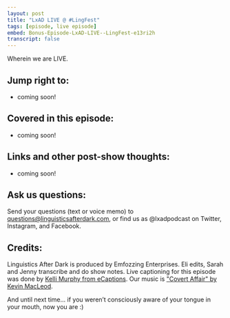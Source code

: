 ```yaml
---
layout: post
title: "LxAD LIVE @ #LingFest"
tags: [episode, live episode]
embed: Bonus-Episode-LxAD-LIVE--LingFest-e13ri2h
transcript: false
---
```


Wherein we are LIVE.
<!--more-->

## Jump right to:
- coming soon!

## Covered in this episode:
- coming soon!

## Links and other post-show thoughts:
- coming soon!

## Ask us questions:
Send your questions (text or voice memo) to questions@linguisticsafterdark.com, or find us as @lxadpodcast on Twitter, Instagram, and Facebook.

## Credits:
Linguistics After Dark is produced by Emfozzing Enterprises. Eli edits, Sarah and Jenny transcribe and do show notes. Live captioning for this episode was done by [Kelli Murphy from eCaptions](https://ecaptions.com/). Our music is ["Covert Affair" by Kevin MacLeod](http://lxad.cf/music).

And until next time… if you weren’t consciously aware of your tongue in your mouth, now you are :)
